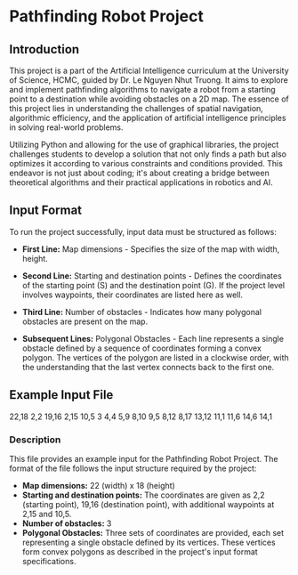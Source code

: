 # Pathfinding Robot Project

## Introduction

This project is a part of the Artificial Intelligence curriculum at the University of Science, HCMC, guided by Dr. Le Nguyen Nhut Truong. It aims to explore and implement pathfinding algorithms to navigate a robot from a starting point to a destination while avoiding obstacles on a 2D map. The essence of this project lies in understanding the challenges of spatial navigation, algorithmic efficiency, and the application of artificial intelligence principles in solving real-world problems.

Utilizing Python and allowing for the use of graphical libraries, the project challenges students to develop a solution that not only finds a path but also optimizes it according to various constraints and conditions provided. This endeavor is not just about coding; it's about creating a bridge between theoretical algorithms and their practical applications in robotics and AI.

## Input Format

To run the project successfully, input data must be structured as follows:

- **First Line:** Map dimensions - Specifies the size of the map with width, height.

- **Second Line:** Starting and destination points - Defines the coordinates of the starting point (S) and the destination point (G). If the project level involves waypoints, their coordinates are listed here as well.

- **Third Line:** Number of obstacles - Indicates how many polygonal obstacles are present on the map.

- **Subsequent Lines:** Polygonal Obstacles - Each line represents a single obstacle defined by a sequence of coordinates forming a convex polygon. The vertices of the polygon are listed in a clockwise order, with the understanding that the last vertex connects back to the first one.

## Example Input File
22,18
2,2 19,16 2,15 10,5
3
4,4 5,9 8,10 9,5
8,12 8,17 13,12
11,1 11,6 14,6 14,1

### Description

This file provides an example input for the Pathfinding Robot Project. The format of the file follows the input structure required by the project:

- **Map dimensions:** 22 (width) x 18 (height)
- **Starting and destination points:** The coordinates are given as 2,2 (starting point), 19,16 (destination point), with additional waypoints at 2,15 and 10,5.
- **Number of obstacles:** 3
- **Polygonal Obstacles:** Three sets of coordinates are provided, each set representing a single obstacle defined by its vertices. These vertices form convex polygons as described in the project's input format specifications.


